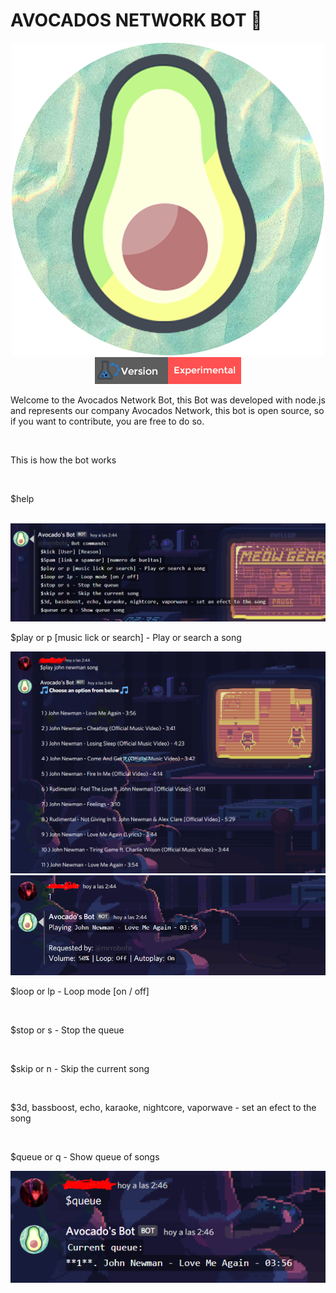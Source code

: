 <h1>AVOCADOS NETWORK BOT 🥑</h1>
<center>
    <img src="./readmeimg/logo.png" alt="">
    <img src="./readmeimg/tag1.png" alt="">
</center>

<p>Welcome to the Avocados Network Bot, this Bot was developed with node.js and represents our company Avocados Network, this bot is open source, so if you want to contribute, you are free to do so.</p><br>
<p>This is how the bot works</p><br>
<p>$help </p><br>
<img src="./readmeimg/cap1.PNG" alt=""><br>
<p>$play or p [music lick or search] - Play or search a song</p>
<img src="./readmeimg/cap2.PNG" alt=""><br>
<img src="./readmeimg/cap3.PNG" alt=""><br>
<p> $loop or lp - Loop mode [on / off]</p><br>
<p>$stop or s - Stop the queue</p><br>
<p>$skip or n - Skip the current song </p><br>
<p>$3d, bassboost, echo, karaoke, nightcore, vaporwave - set an efect to the song</p><br>
<p> $queue or q - Show queue of songs</p>
<img src="./readmeimg/cap4.PNG" alt="">